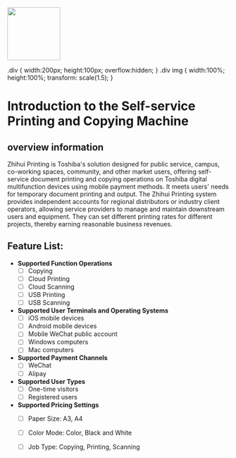 
<div><img width="120px" src="https://github.com/LttGenius/seuwx-print.github.io/tree/main/images/printing.jpeg?raw=true"><div>

.div {
  width:200px;
  height:100px;
  overflow:hidden;
}
.div img {
  width:100%;
  height:100%;
  transform: scale(1.5);
}

# Introduction to the Self-service Printing and Copying Machine

##  overview information

Zhihui Printing is Toshiba's solution designed for public service, campus, co-working spaces, community, and other market users, offering self-service document printing and copying operations on Toshiba digital multifunction devices using mobile payment methods. It meets users' needs for temporary document printing and output. The Zhihui Printing system provides independent accounts for regional distributors or industry client operators, allowing service providers to manage and maintain downstream users and equipment. They can set different printing rates for different projects, thereby earning reasonable business revenues. 

## Feature List:

- **Supported Function Operations**
  - [ ] Copying
  - [ ]	Cloud Printing
  - [ ]	Cloud Scanning
  - [ ]	USB Printing
  - [ ]	USB Scanning
- **Supported User Terminals and Operating Systems**
  - [ ]	iOS mobile devices
  - [ ]	Android mobile devices
  - [ ]	Mobile WeChat public account
  - [ ]	Windows computers
  - [ ]	Mac computers
- **Supported Payment Channels**
  - [ ] WeChat
  - [ ] Alipay
- **Supported User Types**
  - [ ]	One-time visitors
  - [ ]	Registered users
- **Supported Pricing Settings**
  - [ ]	Paper Size: A3, A4
  - [ ]	Color Mode: Color, Black and White
  - [ ]	Job Type: Copying, Printing, Scanning
  


